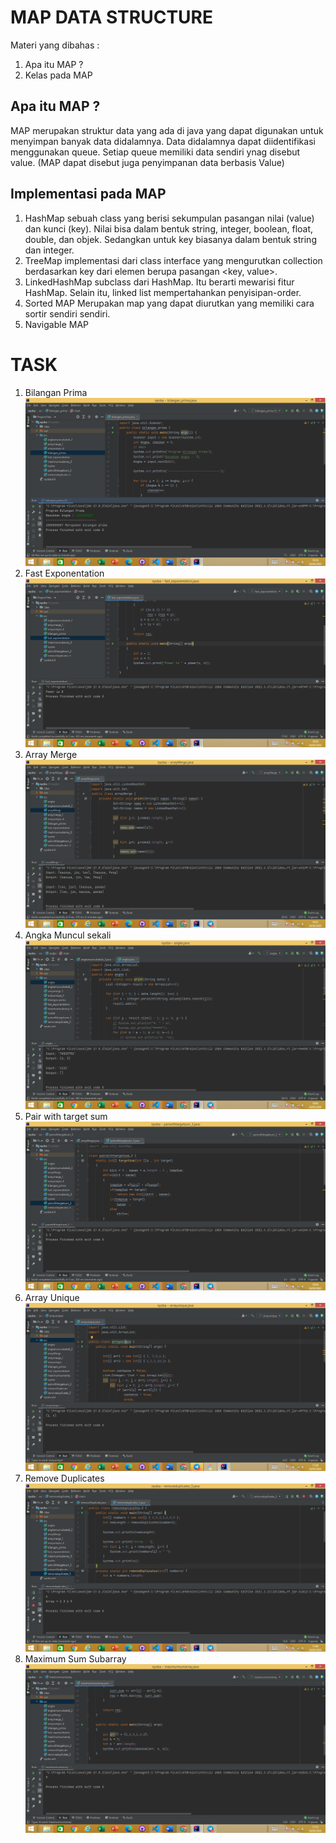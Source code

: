 # MAP DATA STRUCTURE
Materi yang dibahas :
1. Apa itu MAP ?
2. Kelas pada MAP

## Apa itu MAP ?
  MAP merupakan struktur data yang ada di java yang dapat digunakan untuk menyimpan banyak data didalamnya. Data didalamnya dapat diidentifikasi menggunakan queue. Setiap queue memiliki data sendiri ynag disebut value. (MAP dapat disebut juga penyimpanan data berbasis Value)

## Implementasi pada MAP
   1. HashMap
      sebuah class yang berisi sekumpulan pasangan nilai (value) dan kunci (key). Nilai bisa dalam bentuk string, integer, boolean, float, double, dan objek. Sedangkan untuk key biasanya dalam bentuk string dan integer.
   2. TreeMap
      implementasi dari class interface yang mengurutkan collection berdasarkan key dari elemen berupa pasangan <key, value>.
   3. LinkedHashMap
      subclass dari HashMap. Itu berarti mewarisi fitur HashMap. Selain itu, linked list mempertahankan penyisipan-order.
   4. Sorted MAP 
      Merupakan map yang dapat diurutkan yang memiliki cara sortir sendiri sendiri. 
   4. Navigable MAP  

# TASK 
  1. Bilangan Prima
     ![bilprim](./Screenshoots/bil.prima.png)
  2. Fast Exponentation
     ![fe](./Screenshoots/fastexpponentation.png)
  3. Array Merge
     ![am](./Screenshoots/arraymerge.png)
  4. Angka Muncul sekali
     ![ams](./Screenshoots/angkamuncul.png)
  5. Pair with target sum
     ![ts](./Screenshoots/pairwithtargetsum.png)
  6. Array Unique
     ![au](./Screenshoots/arrayunique.png) 
  7. Remove Duplicates
     ![rd](./Screenshoots/RD.png)
  8. Maximum Sum Subarray
     ![mss](./Screenshoots/maxsumarray.png)